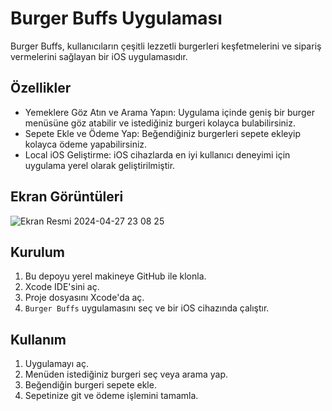 

# Burger Buffs Uygulaması

Burger Buffs, kullanıcıların çeşitli lezzetli burgerleri keşfetmelerini ve sipariş vermelerini sağlayan bir iOS uygulamasıdır.

## Özellikler

- Yemeklere Göz Atın ve Arama Yapın: Uygulama içinde geniş bir burger menüsüne göz atabilir ve istediğiniz burgeri kolayca bulabilirsiniz.
- Sepete Ekle ve Ödeme Yap: Beğendiğiniz burgerleri sepete ekleyip kolayca ödeme yapabilirsiniz.
- Local iOS Geliştirme: iOS cihazlarda en iyi kullanıcı deneyimi için uygulama yerel olarak geliştirilmiştir.

## Ekran Görüntüleri

![Ekran Resmi 2024-04-27 23 08 25](https://github.com/hmzaont/Restoran_Uygulamasi/assets/91814564/166c4baa-93ba-4119-b554-03d9ae6f9355)

## Kurulum

1. Bu depoyu yerel makineye GitHub ile klonla.
2. Xcode IDE'sini aç.
3. Proje dosyasını Xcode'da aç.
4. `Burger Buffs` uygulamasını seç ve bir iOS cihazında çalıştır.

## Kullanım

1. Uygulamayı aç.
2. Menüden istediğiniz burgeri seç veya arama yap.
3. Beğendiğin burgeri sepete ekle.
4. Sepetinize git ve ödeme işlemini tamamla.
